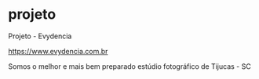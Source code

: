 # projeto
Projeto - Evydencia

https://www.evydencia.com.br

Somos o melhor e mais bem preparado estúdio fotográfico de Tijucas - SC
